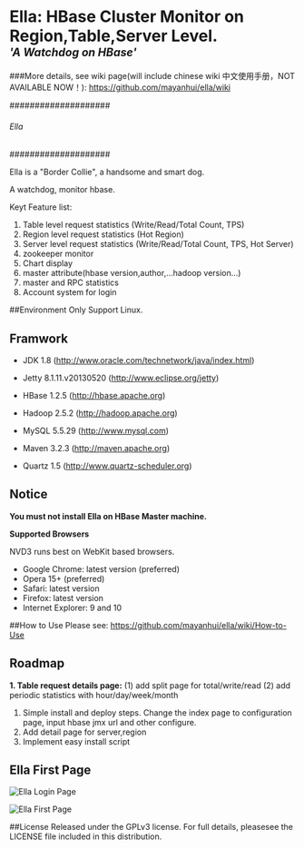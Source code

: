 <h1>Ella: HBase Cluster Monitor on Region,Table,Server Level.<br />
<em><sup><sup>'A Watchdog on HBase'</sup></sup></em></h1>

###More details, see wiki page(will include chinese wiki 中文使用手册，NOT AVAILABLE NOW！): 
https://github.com/mayanhui/ella/wiki

####################
###### Ella ########
####################


Ella is a "Border Collie", a handsome and smart dog.

A watchdog, monitor hbase.

Keyt Feature list:

1. Table level request statistics (Write/Read/Total Count, TPS)
2. Region level request statistics (Hot Region)
3. Server level request statistics (Write/Read/Total Count, TPS, Hot Server)
4. zookeeper monitor
5. Chart display
6. master attribute(hbase version,author,...hadoop version...)
7. master and RPC statistics
8. Account system for login


##Environment
Only Support Linux.

## Framwork
* JDK 1.8 (http://www.oracle.com/technetwork/java/index.html)
* Jetty 8.1.11.v20130520 (http://www.eclipse.org/jetty)
* HBase 1.2.5 (http://hbase.apache.org)
* Hadoop 2.5.2 (http://hadoop.apache.org)
* MySQL 5.5.29 (http://www.mysql.com)

* Maven 3.2.3 (http://maven.apache.org)
* Quartz 1.5 (http://www.quartz-scheduler.org)

## Notice
<b>You must not install Ella on HBase Master machine.</b>

<b>Supported Browsers</b>

NVD3 runs best on WebKit based browsers.

* Google Chrome: latest version (preferred)
* Opera 15+ (preferred)
* Safari: latest version
* Firefox: latest version
* Internet Explorer: 9 and 10

##How to Use
Please see:
https://github.com/mayanhui/ella/wiki/How-to-Use


## Roadmap

<b>1. Table request details page:</b>
(1) add split page for total/write/read
(2) add periodic statistics with hour/day/week/month

1. Simple install and deploy steps. Change the index page to configuration page, input hbase jmx url and other configure.
2. Add detail page for server,region
3. Implement easy install script

## Ella First Page

![Ella Login Page](http://static.oschina.net/uploads/space/2013/0814/181852_duF0_818358.jpg)


![Ella First Page](http://static.oschina.net/uploads/space/2013/0720/142647_s5dz_818358.jpg)


##License
Released under the GPLv3 license. For full details, pleasesee the LICENSE file included in this distribution.


